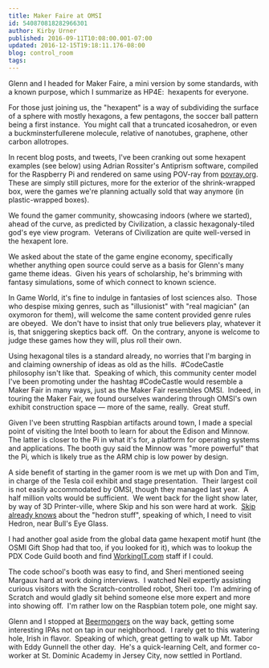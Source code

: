 ```yaml
---
title: Maker Faire at OMSI
id: 540870818282966301
author: Kirby Urner
published: 2016-09-11T10:08:00.001-07:00
updated: 2016-12-15T19:18:11.176-08:00
blog: control_room
tags: 
---
```


Glenn and I headed for Maker Faire, a mini version by some standards, with a known purpose, which I summarize as HP4E:  hexapents for everyone.

For those just joining us, the "hexapent" is a way of subdividing the surface of a sphere with mostly hexagons, a few pentagons, the soccer ball pattern being a first instance.  You might call that a truncated icosahedron, or even a buckminsterfullerene molecule, relative of nanotubes, graphene, other carbon allotropes.

In recent blog posts, and tweets, I've been cranking out some hexapent examples (see below) using Adrian Rossiter's Antiprism software, compiled for the Raspberry Pi and rendered on same using POV-ray from [povray.org](http://povray.org/).  These are simply still pictures, more for the exterior of the shrink-wrapped box, were the games we're planning actually sold that way anymore (in plastic-wrapped boxes).

We found the gamer community, showcasing indoors (where we started), ahead of the curve, as predicted by Civilization, a classic hexagonaly-tiled god's eye view program.  Veterans of Civilization are quite well-versed in the hexapent lore.

We asked about the state of the game engine economy, specifically whether anything open source could serve as a basis for Glenn's many game theme ideas.  Given his years of scholarship, he's brimming with fantasy simulations, some of which connect to known science.

In Game World, it's fine to indulge in fantasies of lost sciences also.  Those who despise mixing genres, such as "illusionist" with "real magician" (an oxymoron for them), will welcome the same content provided genre rules are obeyed.  We don't have to insist that only true believers play, whatever it is, that sniggering skeptics back off.  On the contrary, anyone is welcome to judge these games how they will, plus roll their own.

Using hexagonal tiles is a standard already, no worries that I'm barging in and claiming ownership of ideas as old as the hills.  #CodeCastle philosophy isn't like that.  Speaking of which, this community center model I've been promoting under the hashtag #CodeCastle would resemble a Maker Fair in many ways, just as the Maker Fair resembles OMSI.  Indeed, in touring the Maker Fair, we found ourselves wandering through OMSI's own exhibit construction space — more of the same, really.  Great stuff.

Given I've been strutting Raspbian artifacts around town, I made a special point of visiting the Intel booth to learn for about the Edison and Minnow.  The latter is closer to the Pi in what it's for, a platform for operating systems and applications. The booth guy said the Minnow was "more powerful" that the Pi, which is likely true as the ARM chip is low power by design.

A side benefit of starting in the gamer room is we met up with Don and Tim, in charge of the Tesla coil exhibit and stage presentation.  Their largest coil is not easily accommodated by OMSI, though they managed last year.  A half million volts would be sufficient.  We went back for the light show later, by way of 3D Printer-ville, where Skip and his son were hard at work.  [Skip already knows](http://mybizmo.blogspot.com/2015/01/wanderers-2015113.html) about the "hedron stuff", speaking of which, I need to visit Hedron, near Bull's Eye Glass.

I had another goal aside from the global data game hexapent motif hunt (the OSMI Gift Shop had that too, if you looked for it), which was to lookup the PDX Code Guild booth and find [WorkingIT.com](http://workingit.com/) staff if I could.

The code school's booth was easy to find, and Sheri mentioned seeing Margaux hard at work doing interviews.  I watched Neil expertly assisting curious visitors with the Scratch-controlled robot, Sheri too.  I'm admiring of Scratch and would gladly sit behind someone else more expert and more into showing off.  I'm rather low on the Raspbian totem pole, one might say.

Glenn and I stopped at [Beermongers](http://thebeermongers.com/) on the way back, getting some interesting IPAs not on tap in our neighborhood.  I rarely get to this watering hole, Irish in flavor.  Speaking of which, great getting to walk up Mt. Tabor with Eddy Gunnell the other day.  He's a quick-learning Celt, and former co-worker at St. Dominic Academy in Jersey City, now settled in Portland.

[](https://www.flickr.com/photos/kirbyurner/28659277984/in/dateposted-public/)